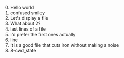 0. Hello world
1. confused smiley
2. Let's display a file
3. What about 2?
4. last lines of a file
5. I'd prefer the first ones actually
6. line
7. It is a good file that cuts iron without making a noise
8. 8-cwd_state
